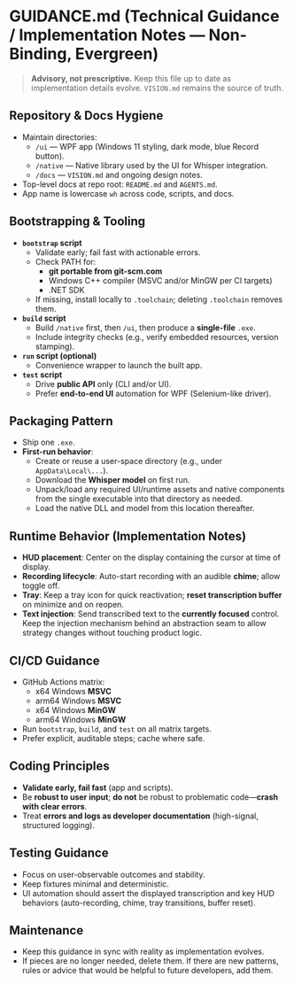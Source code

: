 # GUIDANCE.md (Technical Guidance / Implementation Notes — Non-Binding, Evergreen)

> **Advisory, not prescriptive.** Keep this file up to date as implementation details evolve. `VISION.md` remains the source of truth.

## Repository & Docs Hygiene

- Maintain directories:
  - `/ui` — WPF app (Windows 11 styling, dark mode, blue Record button).
  - `/native` — Native library used by the UI for Whisper integration.
  - `/docs` — `VISION.md` and ongoing design notes.
- Top-level docs at repo root: `README.md` and `AGENTS.md`.
- App name is lowercase `wh` across code, scripts, and docs.


## Bootstrapping & Tooling

- **`bootstrap` script**
  - Validate early; fail fast with actionable errors.
  - Check PATH for:
    - **git portable from git-scm.com**
    - Windows C++ compiler (MSVC and/or MinGW per CI targets)
    - .NET SDK
  - If missing, install locally to `.toolchain`; deleting `.toolchain` removes them.
- **`build` script**
  - Build `/native` first, then `/ui`, then produce a **single-file** `.exe`.
  - Include integrity checks (e.g., verify embedded resources, version stamping).
- **`run` script (optional)**
  - Convenience wrapper to launch the built app.
- **`test` script**
  - Drive **public API** only (CLI and/or UI).
  - Prefer **end-to-end UI** automation for WPF (Selenium-like driver).

## Packaging Pattern

- Ship one `.exe`.
- **First-run behavior**:
  - Create or reuse a user-space directory (e.g., under `AppData\Local\...`).
  - Download the **Whisper model** on first run.
  - Unpack/load any required UI/runtime assets and native components from the single executable into that directory as needed.
  - Load the native DLL and model from this location thereafter.

## Runtime Behavior (Implementation Notes)

- **HUD placement**: Center on the display containing the cursor at time of display.
- **Recording lifecycle**: Auto-start recording with an audible **chime**; allow toggle off.
- **Tray**: Keep a tray icon for quick reactivation; **reset transcription buffer** on minimize and on reopen.
- **Text injection**: Send transcribed text to the **currently focused** control. Keep the injection mechanism behind an abstraction seam to allow strategy changes without touching product logic.

## CI/CD Guidance

- GitHub Actions matrix:
  - x64 Windows **MSVC**
  - arm64 Windows **MSVC**
  - x64 Windows **MinGW**
  - arm64 Windows **MinGW**
- Run `bootstrap`, `build`, and `test` on all matrix targets.
- Prefer explicit, auditable steps; cache where safe.

## Coding Principles

- **Validate early, fail fast** (app and scripts).
- Be **robust to user input**; **do not** be robust to problematic code—**crash with clear errors**.
- Treat **errors and logs as developer documentation** (high-signal, structured logging).

## Testing Guidance

- Focus on user-observable outcomes and stability.
- Keep fixtures minimal and deterministic.
- UI automation should assert the displayed transcription and key HUD behaviors (auto-recording, chime, tray transitions, buffer reset).

## Maintenance

- Keep this guidance in sync with reality as implementation evolves.
- If pieces are no longer needed, delete them. If there are new patterns, rules or advice that would be helpful to future developers, add them.
